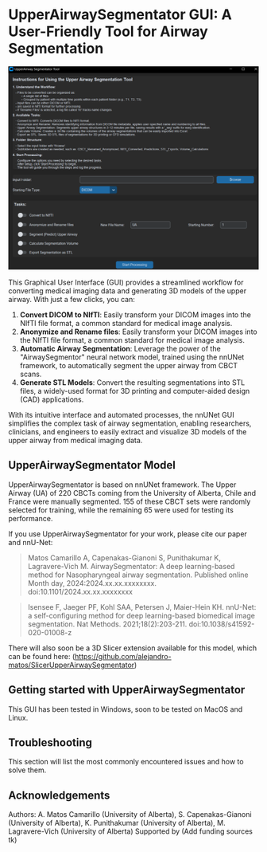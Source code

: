 # UpperAirwaySegmentator GUI: A User-Friendly Tool for Airway Segmentation
<img src="https://github.com/alejandro-matos/AirwaySegmentatorGUI/raw/main/nnUNetv2GUI/Images/GUI_Screenshot.png" width="700"/>

 This Graphical User Interface (GUI) provides a streamlined workflow for converting medical imaging data and generating 3D models of the upper airway. With just a few clicks, you can: 
 1. **Convert DICOM to NIfTI**: Easily transform your DICOM images into the NIfTI file format, a common standard for medical image analysis.
 2. **Anonymize and Rename files**: Easily transform your DICOM images into the NIfTI file format, a common standard for medical image analysis.
 3. **Automatic Airway Segmentation**: Leverage the power of the "AirwaySegmentor" neural network model, trained using the nnUNet framework, to automatically segment the upper airway from CBCT scans.
 4. **Generate STL Models**: Convert the resulting segmentations into STL files, a widely-used format for 3D printing and computer-aided design (CAD) applications. 
 
 With its intuitive interface and automated processes, the nnUNet GUI simplifies the complex task of airway segmentation, enabling researchers, clinicians, and engineers to easily extract and visualize 3D models of the upper airway from medical imaging data.

## UpperAirwaySegmentator Model
UpperAirwaySegmentator is based on nnUNet framework. The Upper Airway (UA) of 220 CBCTs coming from the University of Alberta, Chile and France were manually segmented. 155 of these CBCT sets were randomly selected for training, while the remaining 65 were used for testing its performance.

If you use UpperAirwaySegmentator for your work, please cite our paper and nnU-Net:

> Matos Camarillo A, Capenakas-Gianoni S, Punithakumar K, Lagravere-Vich M. AirwaySegmentator: A deep learning-based method for Nasopharyngeal airway segmentation. Published online Month day, 2024:2024.xx.xx.xxxxxxxx. doi:10.1101/2024.xx.xx.xxxxxxxx

> Isensee F, Jaeger PF, Kohl SAA, Petersen J, Maier-Hein KH. nnU-Net: a self-configuring method for deep learning-based biomedical image segmentation. Nat Methods. 2021;18(2):203-211. doi:10.1038/s41592-020-01008-z

There will also soon be a 3D Slicer extension available for this model, which can be found here: (https://github.com/alejandro-matos/SlicerUpperAirwaySegmentator)

## Getting started with UpperAirwaySegmentator
This GUI has been tested in Windows, soon to be tested on MacOS and Linux.

<!--tk Will add a tutorial and images here-->

## Troubleshooting
This section will list the most commonly encountered issues and how to solve them.
<!--tk Add issues and how to solve them-->

## Acknowledgements
Authors: A. Matos Camarillo (University of Alberta), S. Capenakas-Gianoni (University of Alberta), K. Punithakumar (University of Alberta), M. Lagravere-Vich (University of Alberta)
Supported by (Add funding sources tk)
